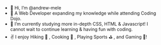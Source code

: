 - 👋 Hi, I’m @andrew-mele
- 👀 A Web Developer expanding my knowledge while attending Coding Dojo. 
- 🌱 I’m currently studying more in-depth CSS, HTML & Javascript! I cannot wait to continue learning & having fun with coding.
- ✌️ I enjoy Hiking 🌄 , Cooking 🍗 , Playing Sports ⛳️ , and Gaming 👾!
<!---
andrew-mele/andrew-mele is a ✨ special ✨ repository because its `README.md` (this file) appears on your GitHub profile.
You can click the Preview link to take a look at your changes.
--->
